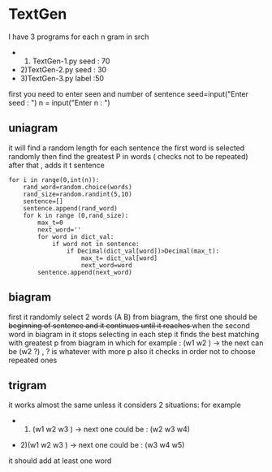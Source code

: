 # TextGen
I have 3 programs for each n gram in srch
- 1) TextGen-1.py
seed : 70
- 2)TextGen-2.py
seed : 30
- 3)TextGen-3.py
label :50

first you need to enter seen and number of sentence
seed=input("Enter seed : ") 
n = input("Enter n : ") 

## uniagram
it will find a random length for each sentence
the first word is selected randomly
then find the greatest P in words ( checks not to be repeated)
after that , adds it t sentence
```
for i in range(0,int(n)):
    rand_word=random.choice(words)
    rand_size=random.randint(5,10)
    sentence=[]
    sentence.append(rand_word)
    for k in range (0,rand_size):
        max_t=0
        next_word=''
        for word in dict_val:
            if word not in sentence:
                if Decimal(dict_val[word])>Decimal(max_t):
                    max_t= dict_val[word]
                    next_word=word
        sentence.append(next_word)  
```
## biagram
first it randomly select 2 words (A B) from biagram, the first one should be <s> beginning of sentence
and it continues until it reaches </s>  when the second word in biagram in </s> it stops selecting
in each step it finds the best matching with greatest p from biagram
in which for example : (w1 w2 ) -> the next can be (w2 ?) , ? is whatever with more p
also it checks in order not to choose repeated ones

## trigram
it works almost the same unless it considers 2 situations:
for example
- 1) (w1 w2 w3 ) -> next one could be : (w2 w3 w4)

- 2)(w1 w2 w3 ) -> next one could be : (w3 w4 w5)

it should add at least one word


